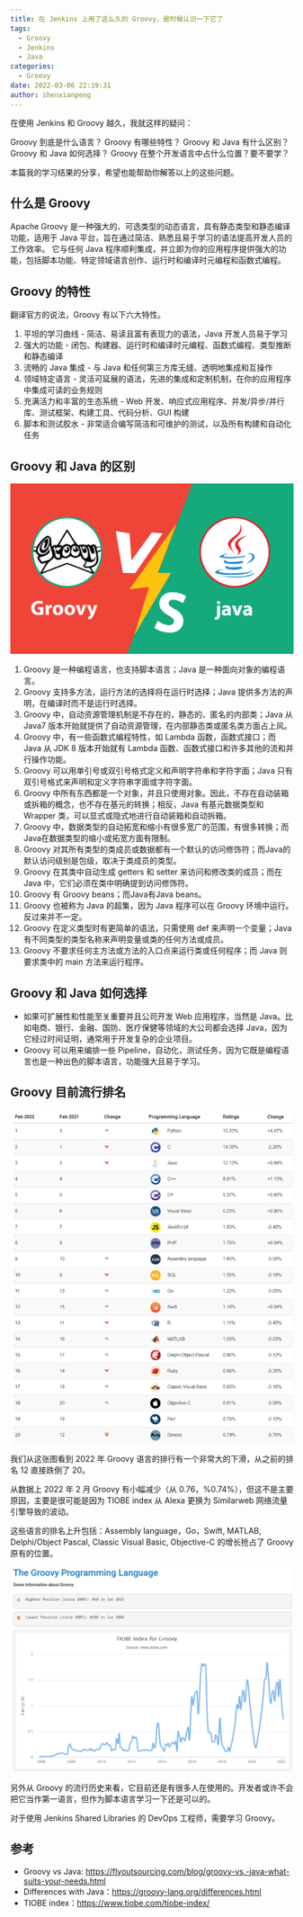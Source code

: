 ```yaml
---
title: 在 Jenkins 上用了这么久的 Groovy，是时候认识一下它了
tags:
  - Groovy
  - Jenkins
  - Java
categories:
  - Groovy
date: 2022-03-06 22:19:31
author: shenxianpeng
---
```


在使用 Jenkins 和 Groovy 越久，我就这样的疑问：

Groovy 到底是什么语言？
Groovy 有哪些特性？
Groovy 和 Java 有什么区别？
Groovy 和 Java 如何选择？
Groovy 在整个开发语言中占什么位置？要不要学？

本篇我的学习结果的分享，希望也能帮助你解答以上的这些问题。

## 什么是 Groovy

Apache Groovy 是一种强大的、可选类型的动态语言，具有静态类型和静态编译功能，适用于 Java 平台，旨在通过简洁、熟悉且易于学习的语法提高开发人员的工作效率。
它与任何 Java 程序顺利集成，并立即为你的应用程序提供强大的功能，包括脚本功能、特定领域语言创作、运行时和编译时元编程和函数式编程。

## Groovy 的特性

翻译官方的说法，Groovy 有以下六大特性。

1. 平坦的学习曲线 - 简洁、易读且富有表现力的语法，Java 开发人员易于学习
2. 强大的功能 - 闭包、构建器、运行时和编译时元编程、函数式编程、类型推断和静态编译
3. 流畅的 Java 集成 - 与 Java 和任何第三方库无缝、透明地集成和互操作
4. 领域特定语言 - 灵活可延展的语法，先进的集成和定制机制，在你的应用程序中集成可读的业务规则
5. 充满活力和丰富的生态系统 - Web 开发、响应式应用程序、并发/异步/并行库、测试框架、构建工具、代码分析、GUI 构建
6. 脚本和测试胶水 - 非常适合编写简洁和可维护的测试，以及所有构建和自动化任务

## Groovy 和 Java 的区别

<!-- more -->

![ Groovy vs Java](groovy/groovy-vs-java.png)

1. Groovy 是一种编程语言，也支持脚本语言；Java 是一种面向对象的编程语言。
2. Groovy 支持多方法，运行方法的选择将在运行时选择；Java 提供多方法的声明，在编译时而不是运行时选择。
3. Groovy 中，自动资源管理机制是不存在的，静态的、匿名的内部类；Java 从 Java7 版本开始就提供了自动资源管理，在内部静态类或匿名类方面占上风。
4. Groovy 中，有一些函数式编程特性，如 Lambda 函数，函数式接口；而 Java 从 JDK 8 版本开始就有 Lambda 函数、函数式接口和许多其他的流和并行操作功能。
5. Groovy 可以用单引号或双引号格式定义和声明字符串和字符字面；Java 只有双引号格式来声明和定义字符串字面或字符字面。
6. Groovy 中所有东西都是一个对象，并且只使用对象。因此，不存在自动装箱或拆箱的概念，也不存在基元的转换；相反，Java 有基元数据类型和 Wrapper 类，可以显式或隐式地进行自动装箱和自动拆箱。
7. Groovy 中，数据类型的自动拓宽和缩小有很多宽广的范围，有很多转换；而Java在数据类型的缩小或拓宽方面有限制。
8. Groovy 对其所有类型的类成员或数据都有一个默认的访问修饰符；而Java的默认访问级别是包级，取决于类成员的类型。
9. Groovy 在其类中自动生成 getters 和 setter 来访问和修改类的成员；而在 Java 中，它们必须在类中明确提到访问修饰符。
10. Groovy 有 Groovy beans；而Java有Java beans。
11. Groovy 也被称为 Java 的超集，因为 Java 程序可以在 Groovy 环境中运行。反过来并不一定。
12. Groovy 在定义类型时有更简单的语法，只需使用 def 来声明一个变量；Java有不同类型的类型名称来声明变量或类的任何方法或成员。
13. Groovy 不要求任何主方法或方法的入口点来运行类或任何程序；而 Java 则要求类中的 main 方法来运行程序。

<!-- more -->

## Groovy 和 Java 如何选择

* 如果可扩展性和性能至关重要并且公司开发 Web 应用程序，当然是 Java。比如电商、银行、金融、国防、医疗保健等领域的大公司都会选择 Java，因为它经过时间证明，通常用于开发复杂的企业项目。
* Groovy 可以用来编排一些 Pipeline，自动化，测试任务，因为它既是编程语言也是一种出色的脚本语言，功能强大且易于学习。

## Groovy 目前流行排名

![TIOBE index](groovy/2022-02.png)

我们从这张图看到 2022 年 Groovy 语言的排行有一个非常大的下滑，从之前的排名 12 直接跌倒了 20。

从数据上 2022 年 2 月 Groovy 有小幅减少（从 0.76，%0.74%），但这不是主要原因，主要是很可能是因为 TIOBE index 从 Alexa 更换为 Similarweb 网络流量引擎导致的波动。

这些语言的排名上升包括：Assembly language，Go，Swift, MATLAB, Delphi/Object Pascal, Classic Visual Basic, Objective-C 的增长抢占了 Groovy 原有的位置。

![TIOBE index for Groovy](groovy/groovy.png)

另外从 Groovy 的流行历史来看，它目前还是有很多人在使用的。开发者或许不会把它当作第一语言，但作为脚本语言学习一下还是可以的。

对于使用 Jenkins Shared Libraries 的 DevOps 工程师，需要学习 Groovy。

## 参考

* Groovy vs Java: https://flyoutsourcing.com/blog/groovy-vs.-java-what-suits-your-needs.html
* Differences with Java：https://groovy-lang.org/differences.html
* TIOBE index：https://www.tiobe.com/tiobe-index/
